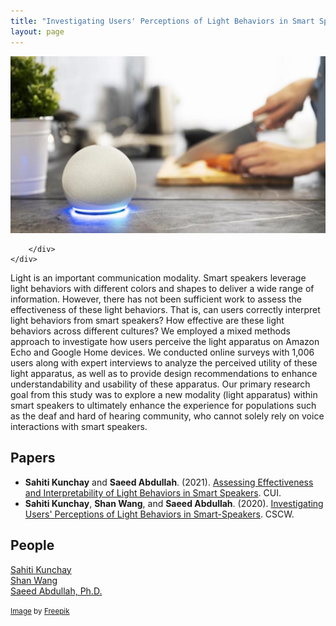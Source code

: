 ```yaml
---
title: "Investigating Users' Perceptions of Light Behaviors in Smart Speakers"
layout: page
---
```


<div class="row">
    <div class="col-md-12">
        <div class="col-xs-offset-1 col-md-10">
            <img src="/files/images/projects/expressive-lights.jpg"/>
            
        </div>
    </div>
</div>

Light is an important communication modality. Smart speakers leverage light behaviors with different colors and shapes to deliver a wide range of information. However, there has not been sufficient work to assess the effectiveness of these light behaviors. That is, can users correctly interpret light behaviors from smart speakers? How effective are these light behaviors across different cultures? We employed a mixed methods approach to investigate how users perceive the light apparatus on Amazon Echo and Google Home devices. We conducted online surveys with 1,006 users along with expert interviews to analyze the perceived utility of these light apparatus, as well as to provide design recommendations to enhance understandability and usability of these apparatus. Our primary research goal from this study was to explore a new modality (light apparatus) within smart speakers to ultimately enhance the experience for populations such as the deaf and hard of hearing community, who cannot solely rely on voice interactions with smart speakers.

## Papers ##

* **Sahiti Kunchay** and **Saeed Abdullah**. (2021).
[Assessing Effectiveness and Interpretability of Light Behaviors in Smart Speakers][cui-21]. CUI.
* **Sahiti Kunchay**, **Shan Wang**, and **Saeed Abdullah**. (2020).
[Investigating Users' Perceptions of Light Behaviors in Smart-Speakers][cscw-poster]. CSCW.

## People ##

[Sahiti Kunchay](https://sahitikunchay.github.io)  
[Shan Wang](https://shanwang61.github.io)  
[Saeed Abdullah, Ph.D.](https://saeedabdullah.com)

[cui-21]: /files/pubs/expressive-lights-cui-2021.pdf
[cscw-poster]: /files/posters/expressive-lights-exhibition-2019.pdf

<small><a href="https://www.freepik.com/free-photo/close-up-hands-cutting-carrot_15056535.htm">Image</a> by <a href="https://www.freepik.com/">Freepik</a></small>